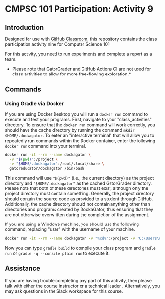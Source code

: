 # CMPSC 101 Participation: Activity 9

## Introduction

Designed for use with [GitHub Classroom](https://classroom.github.com/), this
repository contains the class participation  activity nine for Computer Science 101.

For this activity, you need to run experiments and complete a report as a team.

* Please note that GatorGrader and GitHub Actions CI are not used for class activities to allow for more free-flowing exploration.*

## Commands

### Using Gradle via Docker

If you are using Docker Desktop you will run a `docker run` command to execute and test your programs.
First, navigate to your "class_activities" directory.
To ensure that the `docker run` command will work correctly, you
should have the cache directory by running the command `mkdir
$HOME/.dockagator`.
To enter an "interactive terminal" that will
allow you to repeatedly run commands within the Docker container, enter the following
`docker run` command into your terminal.

```bash
docker run -it --rm --name dockagator \
  -v "$(pwd)":/project \
  -v "$HOME/.dockagator":/root/.local/share \
  gatoreducator/dockagator /bin/bash
```

This command will use `"$(pwd)"` (i.e., the current directory) as
the project directory and `"$HOME/.dockagator"` as the cached GatorGrader
directory. Please note that both of these directories must exist, although only
the project directory must contain something. Generally, the project directory
should contain the source code as
provided to a student through GitHub. Additionally, the cache directory should
not contain anything other than directories and programs created by DockaGator,
thus ensuring that they are not otherwise overwritten during the completion of
the assignment.

If you are using a Windows machine, you should use the following command, replacing "user" with
the username of your machine.

```bash
docker run -it --rm --name dockagator -v "%cd%":/project -v "C:\Users\user/.dockagator":/root/.local/share gatoreducator/dockagator /bin/bash
```

Now you can type `gradle build` to compile your class program and `gradle run` or `gradle -q --console plain run` to execute it.


## Assistance

If you are having trouble completing any part of this activity, then please talk
with either the course instructor or a technical leader . Alternatively, you may ask questions in the Slack workspace for this
course. 